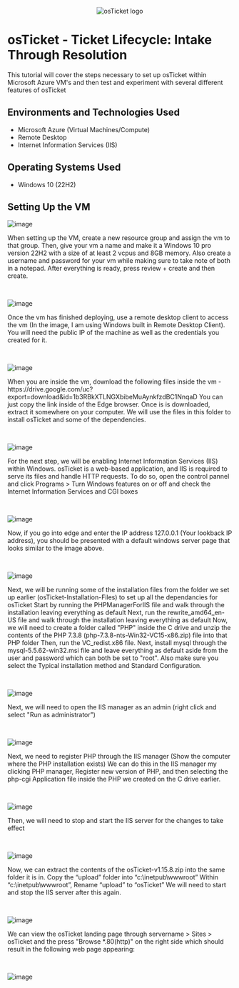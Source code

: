 <p align="center">
<img src="https://i.imgur.com/Clzj7Xs.png" alt="osTicket logo"/>
</p>

<h1>osTicket - Ticket Lifecycle: Intake Through Resolution</h1>
This tutorial will cover the steps necessary to set up osTicket within Microsoft Azure VM's and then test and experiment with several different features of osTicket<br />

<h2>Environments and Technologies Used</h2>

- Microsoft Azure (Virtual Machines/Compute)
- Remote Desktop
- Internet Information Services (IIS)

<h2>Operating Systems Used </h2>

- Windows 10</b> (22H2)


<h2>Setting Up the VM</h2>

![image](https://github.com/user-attachments/assets/167e9e99-374b-4556-b04b-e721d347af28)

<p>
When setting up the VM, create a new resource group and assign the vm to that group. Then, give your vm a name and make it a Windows 10 pro version 22H2 with a size of at least 2 vcpus and 8GB memory. Also create a username and password for your vm while making sure to take note of both in a notepad. After everything is ready, press review + create and then create.
</p>
<br />

![image](https://github.com/user-attachments/assets/f0bd3ebb-019a-472d-864d-0d69643f1db5)

<p>
Once the vm has finished deploying, use a remote desktop client to access the vm (In the image, I am using Windows built in Remote Desktop Client). You will need the public IP of the machine as well as the credentials you created for it.
</p>
<br />

![image](https://github.com/user-attachments/assets/2734156c-25f6-4331-9d8f-13257ce753c3)
<p>
When you are inside the vm, download the following files inside the vm - https://drive.google.com/uc?export=download&id=1b3RBkXTLNGXbibeMuAynkfzdBC1NnqaD 
You can just copy the link inside of the Edge browser. Once is is downloaded, extract it somewhere on your computer. We will use the files in this folder to install osTicket and some of the dependencies.
</p>
<br />


![image](https://github.com/user-attachments/assets/3d91a441-144f-4fe5-b1cd-c422499c1e9a)
<p>
For the next step, we will be enabling Internet Information Services (IIS) within Windows. osTicket is a web-based application, and IIS is required to serve its files and handle HTTP requests.
To do so, open the control pannel and click Programs > Turn Windows features on or off and check the Internet Information Services and CGI boxes
</p>
<br />

![image](https://github.com/user-attachments/assets/f9e90279-2e2a-4703-90cd-cd7c28244193)

<p>
Now, if you go into edge and enter the IP address 127.0.0.1 (Your lookback IP address), you should be presented with a default windows server page that looks similar to the image above.
</p>
<br />


![image](https://github.com/user-attachments/assets/511082c0-88ca-47df-97e9-e8d6dc582390)

<p>
Next, we will be running some of the installation files from the folder we set up earlier (osTicket-Installation-Files) to set up all the dependancies for osTicket
Start by running the PHPManagerForIIS file and walk through the installation leaving everything as default
Next, run the rewrite_amd64_en-US file and walk through the installation leaving everything as default
Now, we will need to create a folder called "PHP" inside the C drive and unzip the contents of the PHP 7.3.8 (php-7.3.8-nts-Win32-VC15-x86.zip) file into that PHP folder 
Then, run the VC_redist.x86 file. Next, install mysql through the mysql-5.5.62-win32.msi file and leave everything as default aside from the user and password which can both be set to "root". Also make sure you select the Typical installation method and Standard Configuration.

</p>
<br />

![image](https://github.com/user-attachments/assets/a1a2f681-a3de-439c-a3e2-a7278c8d00e9)
<p>
Next, we will need to open the IIS manager as an admin (right click and select "Run as administrator")
</p>
<br />

![image](https://github.com/user-attachments/assets/b7d639bf-dd1d-4cc6-846e-a112562c25aa)
<p>
Next, we need to register PHP through the IIS manager (Show the computer where the PHP installation exists)
We can do this in the IIS manager my clicking PHP manager, Register new version of PHP, and then selecting the php-cgi Application file inside the PHP we created on the C drive earlier.
</p>
<br />

![image](https://github.com/user-attachments/assets/a86507d7-a4b9-410f-bc77-46ed80195560)
<p>
Then, we will need to stop and start the IIS server for the changes to take effect
</p>
<br />

![image](https://github.com/user-attachments/assets/6b956a6e-1f8e-443a-ac93-4d044e675f76)
<p>
Now, we can extract the contents of the osTicket-v1.15.8.zip into the same folder it is in.
Copy the “upload” folder into “c:\inetpub\wwwroot”
Within “c:\inetpub\wwwroot”, Rename “upload” to “osTicket”
We will need to start and stop the IIS server after this again.

</p>
<br />

![image](https://github.com/user-attachments/assets/9fb8bea6-3fc7-4120-9d03-2472f5c0640f)
<p>
We can view the osTicket landing page through servername > Sites > osTicket and the press "Browse *.80(http)" on the right side which should result in the following web page appearing:
</p>
<br />

![image](https://github.com/user-attachments/assets/901f623b-38d4-40a5-a2ab-af87a784bd6d)









